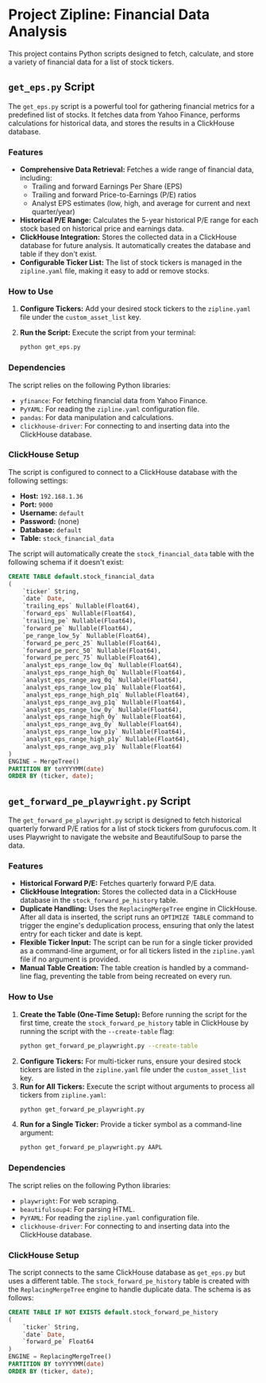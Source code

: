 # Project Zipline: Financial Data Analysis

This project contains Python scripts designed to fetch, calculate, and store a variety of financial data for a list of stock tickers.

## `get_eps.py` Script

The `get_eps.py` script is a powerful tool for gathering financial metrics for a predefined list of stocks. It fetches data from Yahoo Finance, performs calculations for historical data, and stores the results in a ClickHouse database.

### Features

- **Comprehensive Data Retrieval:** Fetches a wide range of financial data, including:
  - Trailing and forward Earnings Per Share (EPS)
  - Trailing and forward Price-to-Earnings (P/E) ratios
  - Analyst EPS estimates (low, high, and average for current and next quarter/year)
- **Historical P/E Range:** Calculates the 5-year historical P/E range for each stock based on historical price and earnings data.
- **ClickHouse Integration:** Stores the collected data in a ClickHouse database for future analysis. It automatically creates the database and table if they don't exist.
- **Configurable Ticker List:** The list of stock tickers is managed in the `zipline.yaml` file, making it easy to add or remove stocks.

### How to Use

1.  **Configure Tickers:** Add your desired stock tickers to the `zipline.yaml` file under the `custom_asset_list` key.
2.  **Run the Script:** Execute the script from your terminal:

    ```bash
    python get_eps.py
    ```

### Dependencies

The script relies on the following Python libraries:

- `yfinance`: For fetching financial data from Yahoo Finance.
- `PyYAML`: For reading the `zipline.yaml` configuration file.
- `pandas`: For data manipulation and calculations.
- `clickhouse-driver`: For connecting to and inserting data into the ClickHouse database.

### ClickHouse Setup

The script is configured to connect to a ClickHouse database with the following settings:

- **Host:** `192.168.1.36`
- **Port:** `9000`
- **Username:** `default`
- **Password:** (none)
- **Database:** `default`
- **Table:** `stock_financial_data`

The script will automatically create the `stock_financial_data` table with the following schema if it doesn't exist:

```sql
CREATE TABLE default.stock_financial_data
(
    `ticker` String,
    `date` Date,
    `trailing_eps` Nullable(Float64),
    `forward_eps` Nullable(Float64),
    `trailing_pe` Nullable(Float64),
    `forward_pe` Nullable(Float64),
    `pe_range_low_5y` Nullable(Float64),
    `forward_pe_perc_25` Nullable(Float64),
    `forward_pe_perc_50` Nullable(Float64),
    `forward_pe_perc_75` Nullable(Float64),
    `analyst_eps_range_low_0q` Nullable(Float64),
    `analyst_eps_range_high_0q` Nullable(Float64),
    `analyst_eps_range_avg_0q` Nullable(Float64),
    `analyst_eps_range_low_p1q` Nullable(Float64),
    `analyst_eps_range_high_p1q` Nullable(Float64),
    `analyst_eps_range_avg_p1q` Nullable(Float64),
    `analyst_eps_range_low_0y` Nullable(Float64),
    `analyst_eps_range_high_0y` Nullable(Float64),
    `analyst_eps_range_avg_0y` Nullable(Float64),
    `analyst_eps_range_low_p1y` Nullable(Float64),
    `analyst_eps_range_high_p1y` Nullable(Float64),
    `analyst_eps_range_avg_p1y` Nullable(Float64)
)
ENGINE = MergeTree()
PARTITION BY toYYYYMM(date)
ORDER BY (ticker, date);
```

## `get_forward_pe_playwright.py` Script

The `get_forward_pe_playwright.py` script is designed to fetch historical quarterly forward P/E ratios for a list of stock tickers from gurufocus.com. It uses Playwright to navigate the website and BeautifulSoup to parse the data.

### Features

- **Historical Forward P/E:** Fetches quarterly forward P/E data.
- **ClickHouse Integration:** Stores the collected data in a ClickHouse database in the `stock_forward_pe_history` table.
- **Duplicate Handling:** Uses the `ReplacingMergeTree` engine in ClickHouse. After all data is inserted, the script runs an `OPTIMIZE TABLE` command to trigger the engine's deduplication process, ensuring that only the latest entry for each ticker and date is kept.
- **Flexible Ticker Input:** The script can be run for a single ticker provided as a command-line argument, or for all tickers listed in the `zipline.yaml` file if no argument is provided.
- **Manual Table Creation:** The table creation is handled by a command-line flag, preventing the table from being recreated on every run.

### How to Use

1.  **Create the Table (One-Time Setup):** Before running the script for the first time, create the `stock_forward_pe_history` table in ClickHouse by running the script with the `--create-table` flag:
    ```bash
    python get_forward_pe_playwright.py --create-table
    ```
2.  **Configure Tickers:** For multi-ticker runs, ensure your desired stock tickers are listed in the `zipline.yaml` file under the `custom_asset_list` key.
3.  **Run for All Tickers:** Execute the script without arguments to process all tickers from `zipline.yaml`:
    ```bash
    python get_forward_pe_playwright.py
    ```
4.  **Run for a Single Ticker:** Provide a ticker symbol as a command-line argument:
    ```bash
    python get_forward_pe_playwright.py AAPL
    ```

### Dependencies

The script relies on the following Python libraries:

- `playwright`: For web scraping.
- `beautifulsoup4`: For parsing HTML.
- `PyYAML`: For reading the `zipline.yaml` configuration file.
- `clickhouse-driver`: For connecting to and inserting data into the ClickHouse database.

### ClickHouse Setup

The script connects to the same ClickHouse database as `get_eps.py` but uses a different table. The `stock_forward_pe_history` table is created with the `ReplacingMergeTree` engine to handle duplicate data. The schema is as follows:

```sql
CREATE TABLE IF NOT EXISTS default.stock_forward_pe_history
(
    `ticker` String,
    `date` Date,
    `forward_pe` Float64
)
ENGINE = ReplacingMergeTree()
PARTITION BY toYYYYMM(date)
ORDER BY (ticker, date);
```